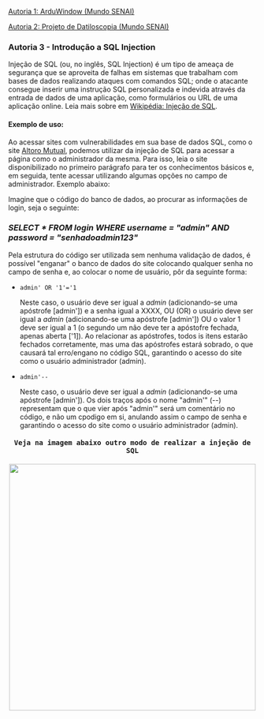 <a href="https://github.com/Pedroo-Nietoo/ArduWindow">
  <p>Autoria 1: ArduWindow (Mundo SENAI)</p>
</a>

<a href="https://github.com/Pedroo-Nietoo/projetoDatiloscopia">
  <p>Autoria 2: Projeto de Datiloscopia (Mundo SENAI)</p>
</a>

<h3>Autoria 3 - Introdução a SQL Injection</h3>
<p>Injeção de SQL (ou, no inglês, SQL Injection) é um tipo de ameaça de segurança que se aproveita de falhas em sistemas que trabalham com bases de dados realizando ataques com comandos SQL; onde o atacante consegue inserir uma instrução SQL personalizada e indevida através da entrada de dados de uma aplicação, como formulários ou URL de uma aplicação online. Leia mais sobre em <a href="https://pt.wikipedia.org/wiki/Inje%C3%A7%C3%A3o_de_SQL">Wikipédia: Injeção de SQL</a>.</p>

<h4>Exemplo de uso:</h3>
<p>Ao acessar sites com vulnerabilidades em sua base de dados SQL, como o site <a href="http://altoromutual.com:8080/login.jsp">Altoro Mutual</a>, podemos utilizar da injeção de SQL para acessar a página como o administrador da mesma. Para isso, leia o site disponibilizado no primeiro parágrafo para ter os conhecimentos básicos e, em seguida, tente acessar utilizando algumas opções no campo de administrador. Exemplo abaixo:</p>

<p> Imagine que o código do banco de dados, ao procurar as informações de login, seja o seguinte:</p>
<h3><i>SELECT * FROM login WHERE username = "admin" AND password = "senhadoadmin123"</i></h3>
<p>Pela estrutura do código ser utilizada sem nenhuma validação de dados, é possível "enganar" o banco de dados do site colocando qualquer senha no campo de senha e, ao colocar o nome de usuário, pôr da seguinte forma:</p>

<ul>
  <li><code>admin' OR '1'='1</li></code><p>Neste caso, o usuário deve ser igual a <i>admin</i> (adicionando-se uma apóstrofe [admin']) e a senha igual a XXXX, OU (OR) o usuário deve ser igual a <i>admin</i> (adicionando-se uma apóstrofe [admin']) OU o valor 1 deve ser igual a 1 (o segundo um não deve ter a apóstofre fechada, apenas aberta ['1]). Ao relacionar as apóstrofes, todos is itens estarão fechados corretamente, mas uma das apóstrofes estará sobrado, o que causará tal erro/engano no código SQL, garantindo o acesso do site como o usuário administrador (admin).</p>
  <li><code>admin'--</code></li><p>Neste caso, o usuário deve ser igual a <i>admin</i> (adicionando-se uma apóstrofe [admin']). Os dois traços após o nome "admin'" (--) representam que o que vier após "admin'" será um comentário no código, e não um cpodigo em si, anulando assim o campo de senha e garantindo o acesso do site como o usuário administrador (admin).</p>
</ul>

<div align="center">
  <kbd>
    <h4> Veja na imagem abaixo outro modo de realizar a injeção de SQL</h4>
    <img height="500px" src="https://user-images.githubusercontent.com/102625628/206035241-d8ba60db-97f3-46c5-a8b2-73ccc79b4fe0.png"/>
  </kbd>
</div>
